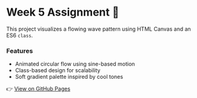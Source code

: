 # Week 5 Assignment 🌊

This project visualizes a flowing wave pattern using HTML Canvas and an ES6 `class`.

### Features
- Animated circular flow using sine-based motion
- Class-based design for scalability
- Soft gradient palette inspired by cool tones

👉 [View on GitHub Pages](https://ylee32-ops.github.io/my-hello-world-project-2025/w5-assignment/)
